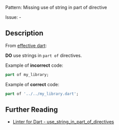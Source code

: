 Pattern: Missing use of string in part of directive

Issue: -

## Description

From [effective dart](https://dart.dev/guides/language/effective-dart/usage#do-use-strings-in-part-of-directives):

**DO** use strings in `part of` directives.

Example of **incorrect** code:

```dart
part of my_library;
```

Example of **correct** code:

```dart
part of '../../my_library.dart';
```

## Further Reading

* [Linter for Dart - use_string_in_part_of_directives](https://dart.dev/tools/linter-rules/use_string_in_part_of_directives)